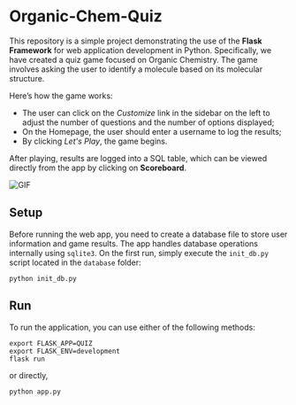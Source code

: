 # Organic-Chem-Quiz

This repository is a simple project demonstrating the use of the **Flask Framework** for web application development in Python. Specifically, we have created a quiz game focused on Organic Chemistry. The game involves asking the user to identify a molecule based on its molecular structure. 

Here’s how the game works:
- The user can click on the *Customize* link in the sidebar on the left to adjust the number of questions and the number of options displayed;
- On the Homepage, the user should enter a username to log the results;
- By clicking *Let's Play*, the game begins.

After playing, results are logged into a SQL table, which can be viewed directly from the app by clicking on **Scoreboard**.

![GIF](https://github.com/mirko-leccese/Organic-Chem-Quiz/blob/main/game-show.gif)

## Setup
Before running the web app, you need to create a database file to store user information and game results. The app handles database operations internally using `sqlite3`. On the first run, simply execute the `init_db.py` script located in the `database` folder:

```shell
python init_db.py
```

## Run
To run the application, you can use either of the following methods:

```shell
export FLASK_APP=QUIZ
export FLASK_ENV=development
flask run
```

or directly,

```shell
python app.py
```
